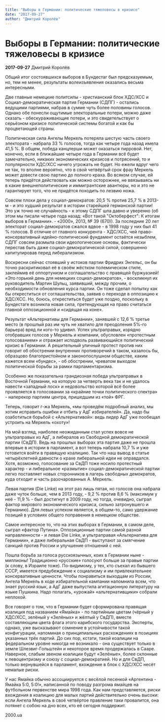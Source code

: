 ```yaml
---
title: "Выборы в Германии: политические тяжеловесы в кризисе"
date: "2017-09-27"
author: "Дмитрий Королёв"
---
```


# Выборы в Германии: политические тяжеловесы в кризисе

**2017-09-27** Дмитрий Королёв

Общий итог состоявшихся выборов в Бундестаг был предсказуемым, но, тем не менее, результаты волеизъявления оказались весьма интересными.

Две главные немецкие политсилы - христианский блок ХДС/ХСС и Социал-демократическая партия Германии (СДПГ) - остались ведущими партиями, набрав в сумме чуть более половины голосов. Однако обе понесли ощутимые электоральные потери, можно даже сказать - обескураживающие потери, и это свидетельствует о серьёзном кризисе политической системы богатой и как бы процветающей страны.

Политическая сила Ангелы Меркель потеряла шестую часть своего электората - набрала 33 % голосов, тогда как четыре года назад имела 41,5 %. В общем, победа канцлерши может оказаться пирровой. Нет, конечно, если в ближайшие четыре года в Германии всё будет замечательно, никаких экономических кризисов и потрясений, то и популярности ХДС/ХСС ничего угрожать не будет. Но ежели вдруг чего не так, то вполне вероятно, что в свой четвёртый срок фрау Меркель может довести свою партию до полного краха. Во всяком случае, ей теперь придётся действовать как можно осторожнее, не ввязываясь ни в какие внешнеполитические и иммигрантские авантюры, но и это не гарантирует того, что не придётся походить по лезвию ножа.

Совсем плохи дела у социал-демократов: 20,5 % против 25,7 % в 2013-м - и это худший результат в истории старейшей германской партии! Это уж точно не случайность - к этому СДПГ шла давно и уверенно (об этом мы писали четыре года назад: «Вот такой "Октоберфест": К итогам выборов в Германии». - «2000», 2013, № 39 (670)). За последние 20 лет электорат социал-демократов сжался вдвое - в 1998 году у них был 41 % голосов. В отличие от главного конкурента - ХДС/ХСС, чей право-консервативный идейно-политический фундамент остаётся незыблем, СДПГ совсем размыла свои идеологические основы, фактически перестав быть даже социал-демократической силой, совершенно капитулировав перед либерализмом.

Воскресни сейчас стоявший у истоков партии Фридрих Энгельс, он бы точно раскритиковал её в своём жёстком полемическом стиле, заклеймив её оппортунизм и соглашательство с правящей буржуазией! «Это горький день для немецких социал-демократов», - воскликнул их руководитель Мартин Шульц, заявивший, между прочим, о необходимости обновления курса партии. Он тоже сделал попытку как бы откреститься от соглашательства, заявив о переходе в оппозицию к ХДС/ХСС. Но, боюсь, откреститься будет уже поздно, поскольку в Бундестаге возникла новая сила, претендующая на право считаться главной оппозиционной и «сидящая на коне».

Результат «Альтернативы для Германии», занявшей с 12,6 % третье место (в прошлый раз им чуть не хватило для преодоления 5%-го барьера) вряд ли кого-то удивил. Успех ультраправых, изрядно отобравших голосов у Меркель и компании, обусловлен «протестным голосованием» и отражает исподволь развивающийся политический кризис в Германии. А решительный уличный протест против них говорит об обострении внутренних противоречий в таком, казалось бы, образцово благопристойном и законопослушном обществе, каким кажется всем «бундес», - об обострении, чреватом выходом политической борьбы за рамки парламентаризма.

Особенно же показательна грандиозная победа ультраправых в Восточной Германии, на которую за четверть века так и не удалось навести «западный лоск» и недовольство которой всё более проявляется в голосовании за «крайние точки политического спектра» - наперекор партиям центра, пришедшим из «той» ФРГ.

Теперь, говорит г-жа Меркель, «мы проведём подробный анализ, мы хотим исправить ошибки и отбить у АдГ избирателей». Да, надо бы озаботиться борьбой с «Альтернативой»: ведь лидер АдГ уже пообещал устроить на Меркель «охоту»!

На мой взгляд, наиболее неожиданным стал успех вовсе не ультраправых из АдГ, а либералов из Свободной демократической партии (СвДП). Ведь на прошлых выборах эта партия даже не прошла впервые в истории в парламент, а вот теперь набрала 10,7 % и уже готовится войти в правящую коалицию. Так что наш вывод в статье четырёхлетней давности о крахе либеральной идеи не оправдался. Хотя, возможно, голосование за СвДП тоже носило протестный характер - и либеральное «размытие» социал-демократической партии легко поставляет новых сторонников в лагерь свободных демократов, куда отходит и часть разочарованных А. Меркель.

Левая партия (Die Linke) на этот раз лишь пятая, но голосов она набрала даже чуток больше, чем в 2013 году, - 9,2 % против 8,6 % (максимум у неё - 11,9 % - был достигнут в 2009 году, но тогда, очевидно, сыграл фактор мирового экономического кризиса, сильно затронувшего и Германию). Для левых успехом является, в общем-то, само удержание позиций в условиях общего поправения в немецком обществе.

Самое интересное то, что на этих выборах в Германии, в самом деле, сыграл «фактор Путина». Оппозиционные партии самой разной направленности - и левая Die Linke, и ультраправая «Альтернатива для Германии», и даже либеральная СвДП - выступают за смягчение санкций против России и улучшение отношений с ней.

Пошла борьба за голоса русскоязычных, коих в Германии ныне - миллионы! Традиционно «русские» голосуют больше за правые партии (к слову, в Израиле тоже). По-видимому, у тех, кто съехал из бывшего СССР, имеется предубеждение к социализму и им привлекательнее консервативные ценности. Чтобы понравиться выходцам из России, Ангела Меркель в ходе избирательной кампании напомнила всем, что знает русский язык, а АдГ даже выпустила агитационную литературу на языке Пушкина. Надо полагать, «урожай» «альтернативщики» собрали неплохой.

Все говорят о том, что в Германии будет сформирована правящая коалиция под названием «Ямайка» - по партийным цветам (чёрный у ХДС/ХСС, зелёный у «Зелёных» и жёлтый у СвДП), вместе составляющим цвета флага этого карибского государства. Эксперты, однако, уже высказывают сомнение в устойчивости такой конфигурации, напоминая о принципиальных расхождениях в позициях указанных трёх партий. До сих пор, кстати, такой коалиции на федеральном уровне никогда не возникало - она существует только в земле Шлезвиг-Гольштейн и некоторое время продержалась в Сааре. Наверное, слабым звеном коалиции будут «Зелёные», более склонные к левоцентризму и союзу с социал-демократией. Но и для СвДП, только вернувшейся в парламент, вхождение в блок с ХДС/ХСС несёт немалые риски.

У нас Ямайка обычно ассоциируется с весёлой песенкой «Аргентина - Ямайка 5:0, 5:0!», написанной по поводу разгрома ямайцев на футбольном первенстве мира 1998 года. Как нам представляется, риски вхождения в коалицию для малых партий действительно очень высоки: если Ангела Меркель в своё четвёртое правление таки провалится, она потянет с собою на дно всех, кто её сегодня поддержит.

2000.ua